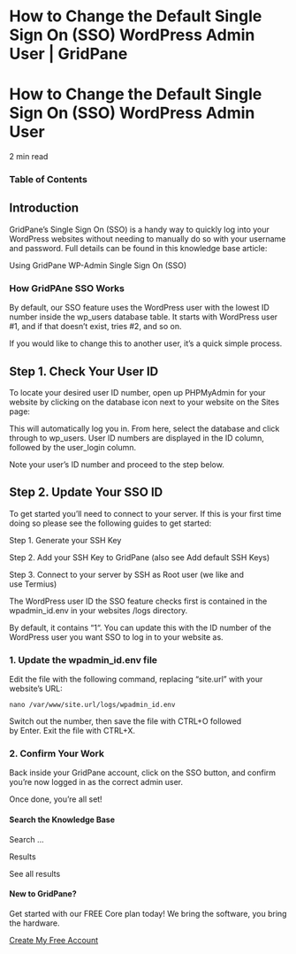 # How to Change the Default Single Sign On (SSO) WordPress Admin User | GridPane

# How to Change the Default Single Sign On (SSO) WordPress Admin User

 

2 min read 

### Table of Contents

 

## Introduction

GridPane’s Single Sign On (SSO) is a handy way to quickly log into your WordPress websites without needing to manually do so with your username and password. Full details can be found in this knowledge base article:

Using GridPane WP-Admin Single Sign On (SSO)

### How GridPAne SSO Works

By default, our SSO feature uses the WordPress user with the lowest ID number inside the wp_users database table. It starts with WordPress user #1, and if that doesn’t exist, tries #2, and so on.

If you would like to change this to another user, it’s a quick simple process.

 

## Step 1. Check Your User ID

To locate your desired user ID number, open up PHPMyAdmin for your website by clicking on the database icon next to your website on the Sites page:

This will automatically log you in. From here, select the database and click through to wp_users. User ID numbers are displayed in the ID column, followed by the user_login column.

Note your user’s ID number and proceed to the step below.

 

## Step 2. Update Your SSO ID

To get started you’ll need to connect to your server. If this is your first time doing so please see the following guides to get started:

 

Step 1. Generate your SSH Key

Step 2. Add your SSH Key to GridPane (also see Add default SSH Keys)

Step 3. Connect to your server by SSH as Root user (we like and use Termius)

 

The WordPress user ID the SSO feature checks first is contained in the wpadmin_id.env in your websites /logs directory.

By default, it contains “1“. You can update this with the ID number of the WordPress user you want SSO to log in to your website as.

### 1. Update the wpadmin_id.env file

Edit the file with the following command, replacing “site.url” with your website’s URL:

```
nano /var/www/site.url/logs/wpadmin_id.env
```

Switch out the number, then save the file with CTRL+O followed by Enter. Exit the file with CTRL+X.

### 2. Confirm Your Work

Back inside your GridPane account, click on the SSO button, and confirm you’re now logged in as the correct admin user.

Once done, you’re all set!

 

 

#### Search the Knowledge Base

Search ...

 Results

See all results

#### New to GridPane?

Get started with our FREE Core plan today! We bring the software, you bring the hardware.

[Create My Free Account](https://gridpane.com/checkout/?plan=core)

